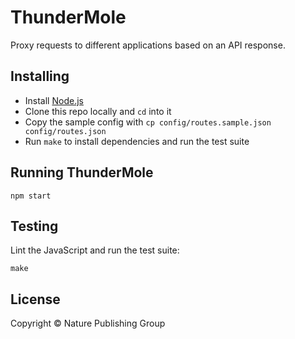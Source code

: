 
ThunderMole
===========

Proxy requests to different applications based on an API response.


Installing
----------

- Install [Node.js](https://nodejs.org/)
- Clone this repo locally and `cd` into it
- Copy the sample config with `cp config/routes.sample.json config/routes.json`
- Run `make` to install dependencies and run the test suite


Running ThunderMole
-------------------

```
npm start
```


Testing
-------

Lint the JavaScript and run the test suite:

```
make
```


License
-------

Copyright &copy; Nature Publishing Group
